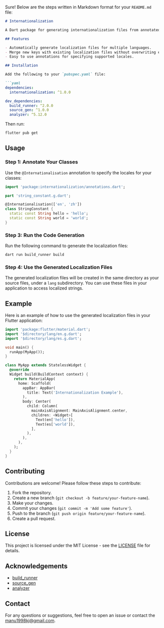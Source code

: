 Sure! Below are the steps written in Markdown format for your `README.md` file:

```markdown
# Internationalization

A Dart package for generating internationalization files from annotated classes. This package helps you manage localization in your Flutter applications by automatically generating localization files based on your annotations.

## Features

- Automatically generate localization files for multiple languages.
- Merge new keys with existing localization files without overwriting existing keys.
- Easy to use annotations for specifying supported locales.

## Installation

Add the following to your `pubspec.yaml` file:

```yaml
dependencies:
  internationalization: ^1.0.0

dev_dependencies:
  build_runner: ^2.0.0
  source_gen: ^1.0.0
  analyzer: ^5.12.0
```

Then run:

```sh
flutter pub get
```

## Usage

### Step 1: Annotate Your Classes

Use the `@Internationalisation` annotation to specify the locales for your classes:

```dart
import 'package:internationalization/annotations.dart';

part 'string_constant.g.dart';

@Internationalisation(['en', 'zh'])
class StringConstant {
  static const String hello = 'hello';
  static const String world = 'world';
}
```

### Step 3: Run the Code Generation

Run the following command to generate the localization files:

```sh
dart run build_runner build
```


### Step 4: Use the Generated Localization Files

The generated localization files will be created in the same directory as your source files, under a `lang` subdirectory. You can use these files in your application to access localized strings.

## Example

Here is an example of how to use the generated localization files in your Flutter application:

```dart
import 'package:flutter/material.dart';
import '$directory/lang/en.g.dart';
import '$directory/lang/es.g.dart';

void main() {
  runApp(MyApp());
}

class MyApp extends StatelessWidget {
  @override
  Widget build(BuildContext context) {
    return MaterialApp(
      home: Scaffold(
        appBar: AppBar(
          title: Text('Internationalization Example'),
        ),
        body: Center(
          child: Column(
            mainAxisAlignment: MainAxisAlignment.center,
            children: <Widget>[
              Text(en['hello']),
              Text(es['world']),
            ],
          ),
        ),
      ),
    );
  }
}
```

## Contributing

Contributions are welcome! Please follow these steps to contribute:

1. Fork the repository.
2. Create a new branch (`git checkout -b feature/your-feature-name`).
3. Make your changes.
4. Commit your changes (`git commit -m 'Add some feature'`).
5. Push to the branch (`git push origin feature/your-feature-name`).
6. Create a pull request.

## License

This project is licensed under the MIT License - see the [LICENSE](LICENSE) file for details.

## Acknowledgements

- [build_runner](https://pub.dev/packages/build_runner)
- [source_gen](https://pub.dev/packages/source_gen)
- [analyzer](https://pub.dev/packages/analyzer)

## Contact

For any questions or suggestions, feel free to open an issue or contact the manu1998kj@gmail.com.
